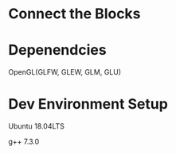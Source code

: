 # Connect the Blocks 

# Depenendcies
OpenGL(GLFW, GLEW, GLM, GLU)

# Dev Environment Setup
Ubuntu 18.04LTS

g++ 7.3.0
